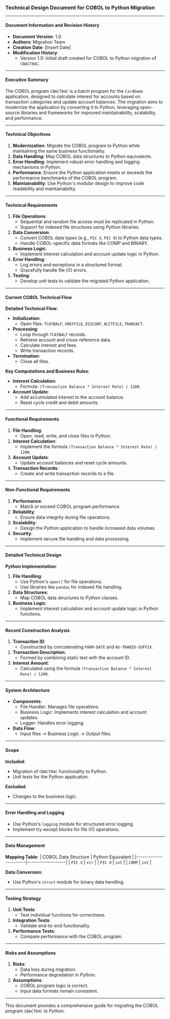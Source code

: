 ### Technical Design Document for COBOL to Python Migration

---

#### Document Information and Revision History
- **Document Version**: 1.0  
- **Authors**: Migration Team  
- **Creation Date**: [Insert Date]  
- **Modification History**:  
  - Version 1.0: Initial draft created for COBOL to Python migration of `CBACT04C`.

---

#### Executive Summary
The COBOL program `CBACT04C` is a batch program for the `CardDemo` application, designed to calculate interest for accounts based on transaction categories and update account balances. The migration aims to modernize the application by converting it to Python, leveraging open-source libraries and frameworks for improved maintainability, scalability, and performance.

---

#### Technical Objectives
1. **Modernization**: Migrate the COBOL program to Python while maintaining the same business functionality.
2. **Data Handling**: Map COBOL data structures to Python equivalents.
3. **Error Handling**: Implement robust error handling and logging mechanisms in Python.
4. **Performance**: Ensure the Python application meets or exceeds the performance benchmarks of the COBOL program.
5. **Maintainability**: Use Python's modular design to improve code readability and maintainability.

---

#### Technical Requirements
1. **File Operations**:
   - Sequential and random file access must be replicated in Python.
   - Support for indexed file structures using Python libraries.
2. **Data Conversion**:
   - Convert COBOL data types (e.g., `PIC X`, `PIC 9`) to Python data types.
   - Handle COBOL-specific data formats like COMP and BINARY.
3. **Business Logic**:
   - Implement interest calculation and account update logic in Python.
4. **Error Handling**:
   - Log errors and exceptions in a structured format.
   - Gracefully handle file I/O errors.
5. **Testing**:
   - Develop unit tests to validate the migrated Python application.

---

#### Current COBOL Technical Flow
**Detailed Technical Flow**:
- **Initialization**:
  - Open files: `TCATBALF`, `XREFFILE`, `DISCGRP`, `ACCTFILE`, `TRANSACT`.
- **Processing**:
  - Loop through `TCATBALF` records.
  - Retrieve account and cross-reference data.
  - Calculate interest and fees.
  - Write transaction records.
- **Termination**:
  - Close all files.

**Key Computations and Business Rules**:
- **Interest Calculation**:
  - Formula: `(Transaction Balance * Interest Rate) / 1200`.
- **Account Update**:
  - Add accumulated interest to the account balance.
  - Reset cycle credit and debit amounts.

---

#### Functional Requirements
1. **File Handling**:
   - Open, read, write, and close files in Python.
2. **Interest Calculation**:
   - Implement the formula `(Transaction Balance * Interest Rate) / 1200`.
3. **Account Update**:
   - Update account balances and reset cycle amounts.
4. **Transaction Records**:
   - Create and write transaction records to a file.

---

#### Non-Functional Requirements
1. **Performance**:
   - Match or exceed COBOL program performance.
2. **Reliability**:
   - Ensure data integrity during file operations.
3. **Scalability**:
   - Design the Python application to handle increased data volumes.
4. **Security**:
   - Implement secure file handling and data processing.

---

#### Detailed Technical Design
**Python Implementation**:
1. **File Handling**:
   - Use Python's `open()` for file operations.
   - Use libraries like `pandas` for indexed file handling.
2. **Data Structures**:
   - Map COBOL data structures to Python classes.
3. **Business Logic**:
   - Implement interest calculation and account update logic in Python functions.

---

#### Record Construction Analysis
1. **Transaction ID**:
   - Constructed by concatenating `PARM-DATE` and `WS-TRANID-SUFFIX`.
2. **Transaction Description**:
   - Formed by combining static text with the account ID.
3. **Interest Amount**:
   - Calculated using the formula `(Transaction Balance * Interest Rate) / 1200`.

---

#### System Architecture
- **Components**:
  - File Handler: Manages file operations.
  - Business Logic: Implements interest calculation and account updates.
  - Logger: Handles error logging.
- **Data Flow**:
  - Input files → Business Logic → Output files.

---

#### Scope
**Included**:
- Migration of `CBACT04C` functionality to Python.
- Unit tests for the Python application.

**Excluded**:
- Changes to the business logic.

---

#### Error Handling and Logging
- Use Python's `logging` module for structured error logging.
- Implement try-except blocks for file I/O operations.

---

#### Data Management
**Mapping Table**:
| COBOL Data Structure | Python Equivalent |
|-----------------------|-------------------|
| `PIC X`              | `str`            |
| `PIC 9`              | `int`            |
| `COMP`               | `int`            |

**Data Conversion**:
- Use Python's `struct` module for binary data handling.

---

#### Testing Strategy
1. **Unit Tests**:
   - Test individual functions for correctness.
2. **Integration Tests**:
   - Validate end-to-end functionality.
3. **Performance Tests**:
   - Compare performance with the COBOL program.

---

#### Risks and Assumptions
1. **Risks**:
   - Data loss during migration.
   - Performance degradation in Python.
2. **Assumptions**:
   - COBOL program logic is correct.
   - Input data formats remain consistent.

--- 

This document provides a comprehensive guide for migrating the COBOL program `CBACT04C` to Python.